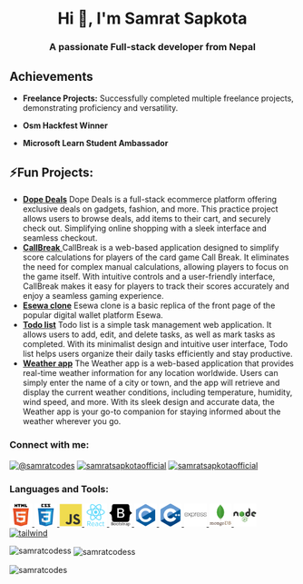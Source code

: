 
<h1 align="center">Hi 👋, I'm Samrat Sapkota</h1>
<h3 align="center">A passionate Full-stack developer from Nepal</h3>

## Achievements
- **Freelance Projects:** Successfully completed multiple freelance projects, demonstrating proficiency and versatility.
  
- **Osm Hackfest Winner** 
  
- **Microsoft Learn Student Ambassador** 

## ⚡Fun Projects:<br>
- [**Dope Deals**](https://dopedeals.netlify.app/)  Dope Deals is a full-stack ecommerce platform offering exclusive deals on gadgets, fashion, and more. This practice project allows users to browse deals, add items to their cart, and securely check out. Simplifying online shopping with a sleek interface and seamless checkout. <br>
- [**CallBreak** ](https://callbreakcalulator.netlify.app/) CallBreak is a web-based application designed to simplify score calculations for players of the card game Call Break. It eliminates the need for complex manual calculations, allowing players to focus on the game itself. With intuitive controls and a user-friendly interface, CallBreak makes it easy for players to track their scores accurately and enjoy a seamless gaming experience. <br>
- [**Esewa clone**](https://esewaclone.netlify.app/ )   Esewa clone is a basic replica of the front page of the popular digital wallet platform Esewa.<br>
- [**Todo list**](https://t0d0listy.netlify.app/ ) Todo list is a simple task management web application. It allows users to add, edit, and delete tasks, as well as mark tasks as completed. With its minimalist design and intuitive user interface, Todo list helps users organize their daily tasks efficiently and stay productive. <br>
- [**Weather app**]( https://samratcodes.github.io/weatherApp.github-io/)  The Weather app is a web-based application that provides real-time weather information for any location worldwide. Users can simply enter the name of a city or town, and the app will retrieve and display the current weather conditions, including temperature, humidity, wind speed, and more. With its sleek design and accurate data, the Weather app is your go-to companion for staying informed about the weather wherever you go. <br>
  
<h3 align="left">Connect with me:</h3>
<p align="left">
<a href="https://twitter.com/@samratcodes" target="blank"><img align="center" src="https://raw.githubusercontent.com/rahuldkjain/github-profile-readme-generator/master/src/images/icons/Social/twitter.svg" alt="@samratcodes" height="30" width="40" /></a>
<a href="https://instagram.com/samratsapkotaofficial" target="blank"><img align="center" src="https://raw.githubusercontent.com/rahuldkjain/github-profile-readme-generator/master/src/images/icons/Social/instagram.svg" alt="samratsapkotaofficial" height="30" width="40" /></a>
<a href="https://www.youtube.com/c/samratsapkotaofficial" target="blank"><img align="center" src="https://raw.githubusercontent.com/rahuldkjain/github-profile-readme-generator/master/src/images/icons/Social/youtube.svg" alt="samratsapkotaofficial" height="30" width="40" /></a>
</p>

<h3 align="left">Languages and Tools:</h3>
<p align="left"> 
  <a href="https://www.w3.org/html/" target="_blank" rel="noreferrer"> <img src="https://raw.githubusercontent.com/devicons/devicon/master/icons/html5/html5-original-wordmark.svg" alt="html5" width="40" height="40"/> </a>
<a href="https://www.w3schools.com/css/" target="_blank" rel="noreferrer"> <img src="https://raw.githubusercontent.com/devicons/devicon/master/icons/css3/css3-original-wordmark.svg" alt="css3" width="40" height="40"/> </a>
  <a href="https://developer.mozilla.org/en-US/docs/Web/JavaScript" target="_blank" rel="noreferrer"> <img src="https://raw.githubusercontent.com/devicons/devicon/master/icons/javascript/javascript-original.svg" alt="javascript" width="40" height="40"/> </a>
  <a href="https://reactjs.org/" target="_blank" rel="noreferrer"> <img src="https://raw.githubusercontent.com/devicons/devicon/master/icons/react/react-original-wordmark.svg" alt="react" width="40" height="40"/> </a>
<a href="https://getbootstrap.com" target="_blank" rel="noreferrer"> <img src="https://raw.githubusercontent.com/devicons/devicon/master/icons/bootstrap/bootstrap-plain-wordmark.svg" alt="bootstrap" width="40" height="40"/> </a> <a href="https://www.cprogramming.com/" target="_blank" rel="noreferrer"> <img src="https://raw.githubusercontent.com/devicons/devicon/master/icons/c/c-original.svg" alt="c" width="40" height="40"/> </a> <a href="https://www.w3schools.com/cpp/" target="_blank" rel="noreferrer"> <img src="https://raw.githubusercontent.com/devicons/devicon/master/icons/cplusplus/cplusplus-original.svg" alt="cplusplus" width="40" height="40"/> </a> 
 <a href="https://expressjs.com" target="_blank" rel="noreferrer"> <img src="https://raw.githubusercontent.com/devicons/devicon/master/icons/express/express-original-wordmark.svg" alt="express" width="40" height="40"/> </a>  <a href="https://www.mongodb.com/" target="_blank" rel="noreferrer"> <img src="https://raw.githubusercontent.com/devicons/devicon/master/icons/mongodb/mongodb-original-wordmark.svg" alt="mongodb" width="40" height="40"/> </a> <a href="https://nodejs.org" target="_blank" rel="noreferrer"> <img src="https://raw.githubusercontent.com/devicons/devicon/master/icons/nodejs/nodejs-original-wordmark.svg" alt="nodejs" width="40" height="40"/> </a>  <a href="https://tailwindcss.com/" target="_blank" rel="noreferrer"> <img src="https://www.vectorlogo.zone/logos/tailwindcss/tailwindcss-icon.svg" alt="tailwind" width="40" height="40"/> </a> </p>

<p><img align="left" src="https://github-readme-stats.vercel.app/api/top-langs/?username=samratcodes&border=true&include_all_commits=true&count_private=true&layout=compact" alt="samratcodess" /></p>


<p>&nbsp;<img align="center" src="https://github-readme-stats.vercel.app/api?username=samratcodes&show_icons=true&locale=en" alt="samratcodess" /></p>

<p><img align="center" src="https://github-readme-streak-stats.herokuapp.com/?user=samratcodes&border=true&include_all_commits=true" alt="samratcodes" /></p>
